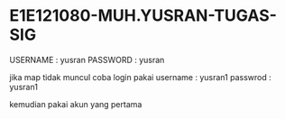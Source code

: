 ﻿# E1E121080-MUH.YUSRAN-TUGAS-SIG


USERNAME : yusran
PASSWORD : yusran

jika map tidak muncul coba login pakai 
username : yusran1
passwrod : yusran1

kemudian pakai akun yang pertama

